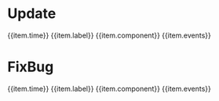 <script>
export default {
  data() {
    return {
      addList: [
        {time: '2019-12-11', label: '新增', component: 'dialog', events: '组件'},
        {time: '2020-4-15', label: '新增', component: 'input', events: '头部尾部按钮'},
        {time: '2020-4-16', label: '新增', component: 'radio', events: '组件'},
        {time: '2020-4-19', label: '新增', component: 'form', events: '表单组件'},
        {time: '2020-4-21', label: '新增', component: 'radio', events: '单选框按钮组'},
        {time: '2020-4-23', label: '新增', component: 'messageBox', events: '组件'},
        {time: '2020-4-24', label: '新增', component: 'dialog', events: '生命周期函数'},
        {time: '2020-4-27', label: '新增', component: 'noticeation', events: '组件'},
        {time: '2020-5-10', label: '新增', component: 'DatePicker', events: '组件'},
        {time: '2020-5-17', label: '新增', component: 'Prototype', events: '方法栏'},
        {time: '2020-5-18', label: '新增', component: 'plugins', events: '插件栏'},
        {time: '2020-5-18', label: '新增', component: 'tag', events: '标签组件'},
        {time: '2020-5-19', label: '新增', component: 'breadcrumb', events: '面包屑组件'}
      ],
      fixList: [
        {time: '2020-04-10', label: '修复', component: 'dialog', events: '多级弹框下esc键盘事件返回bug'},
        {time: '2020-04-10', label: '修复', component: 'input', events: '清除bug'},
        {time: '2020-04-15', label: '完善', component: 'select', events: '组件'},
        {time: '2020-04-16', label: '优化', component: 'dialog', events: '组件'},
        {time: '2020-04-16', label: '修复', component: 'dialog', events: '多级弹框返回bug'},
        {time: '2020-4-20', label: '优化', component: 'form', events: '表单组件'},
        {time: '2020-4-21', label: '优化', component: 'checkBox', events: '组件'},
        {time: '2020-4-23', label: '优化', component: 'dialog', events: '组件'},
        {time: '2020-4-24', label: '修复', component: '多层嵌套组件', events: '窗口事件混淆bug'},
        {time: '2020-4-28', label: '优化', component: 'message', events: '组件'},
        {time: '2020-5-15', label: '优化', component: '窗口事件', events: '绑定'}
      ]
    }
  },
  methods: {}
}
</script>

# Update

<p v-for="(item, index) in addList" :key="index" class="update-tips">{{item.time}} {{item.label}} {{item.component}} {{item.events}}</p>

# FixBug

<p v-for="(item, index1) in fixList" :key="index1" class="update-tips">{{item.time}} {{item.label}} {{item.component}} {{item.events}}</p>

